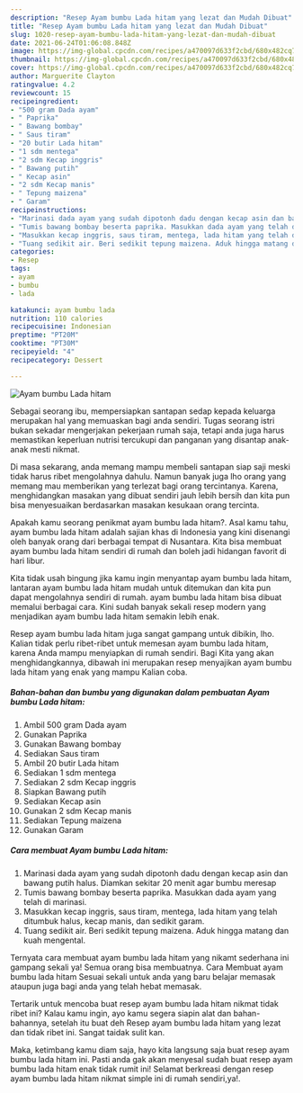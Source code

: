 ```yaml
---
description: "Resep Ayam bumbu Lada hitam yang lezat dan Mudah Dibuat"
title: "Resep Ayam bumbu Lada hitam yang lezat dan Mudah Dibuat"
slug: 1020-resep-ayam-bumbu-lada-hitam-yang-lezat-dan-mudah-dibuat
date: 2021-06-24T01:06:08.848Z
image: https://img-global.cpcdn.com/recipes/a470097d633f2cbd/680x482cq70/ayam-bumbu-lada-hitam-foto-resep-utama.jpg
thumbnail: https://img-global.cpcdn.com/recipes/a470097d633f2cbd/680x482cq70/ayam-bumbu-lada-hitam-foto-resep-utama.jpg
cover: https://img-global.cpcdn.com/recipes/a470097d633f2cbd/680x482cq70/ayam-bumbu-lada-hitam-foto-resep-utama.jpg
author: Marguerite Clayton
ratingvalue: 4.2
reviewcount: 15
recipeingredient:
- "500 gram Dada ayam"
- " Paprika"
- " Bawang bombay"
- " Saus tiram"
- "20 butir Lada hitam"
- "1 sdm mentega"
- "2 sdm Kecap inggris"
- " Bawang putih"
- " Kecap asin"
- "2 sdm Kecap manis"
- " Tepung maizena"
- " Garam"
recipeinstructions:
- "Marinasi dada ayam yang sudah dipotonh dadu dengan kecap asin dan bawang putih halus. Diamkan sekitar 20 menit agar bumbu meresap"
- "Tumis bawang bombay beserta paprika. Masukkan dada ayam yang telah di marinasi."
- "Masukkan kecap inggris, saus tiram, mentega, lada hitam yang telah ditumbuk halus, kecap manis, dan sedikit garam."
- "Tuang sedikit air. Beri sedikit tepung maizena. Aduk hingga matang dan kuah mengental."
categories:
- Resep
tags:
- ayam
- bumbu
- lada

katakunci: ayam bumbu lada 
nutrition: 110 calories
recipecuisine: Indonesian
preptime: "PT20M"
cooktime: "PT30M"
recipeyield: "4"
recipecategory: Dessert

---
```



![Ayam bumbu Lada hitam](https://img-global.cpcdn.com/recipes/a470097d633f2cbd/680x482cq70/ayam-bumbu-lada-hitam-foto-resep-utama.jpg)

Sebagai seorang ibu, mempersiapkan santapan sedap kepada keluarga merupakan hal yang memuaskan bagi anda sendiri. Tugas seorang istri bukan sekadar mengerjakan pekerjaan rumah saja, tetapi anda juga harus memastikan keperluan nutrisi tercukupi dan panganan yang disantap anak-anak mesti nikmat.

Di masa  sekarang, anda memang mampu membeli santapan siap saji meski tidak harus ribet mengolahnya dahulu. Namun banyak juga lho orang yang memang mau memberikan yang terlezat bagi orang tercintanya. Karena, menghidangkan masakan yang dibuat sendiri jauh lebih bersih dan kita pun bisa menyesuaikan berdasarkan masakan kesukaan orang tercinta. 



Apakah kamu seorang penikmat ayam bumbu lada hitam?. Asal kamu tahu, ayam bumbu lada hitam adalah sajian khas di Indonesia yang kini disenangi oleh banyak orang dari berbagai tempat di Nusantara. Kita bisa membuat ayam bumbu lada hitam sendiri di rumah dan boleh jadi hidangan favorit di hari libur.

Kita tidak usah bingung jika kamu ingin menyantap ayam bumbu lada hitam, lantaran ayam bumbu lada hitam mudah untuk ditemukan dan kita pun dapat mengolahnya sendiri di rumah. ayam bumbu lada hitam bisa dibuat memalui berbagai cara. Kini sudah banyak sekali resep modern yang menjadikan ayam bumbu lada hitam semakin lebih enak.

Resep ayam bumbu lada hitam juga sangat gampang untuk dibikin, lho. Kalian tidak perlu ribet-ribet untuk memesan ayam bumbu lada hitam, karena Anda mampu menyiapkan di rumah sendiri. Bagi Kita yang akan menghidangkannya, dibawah ini merupakan resep menyajikan ayam bumbu lada hitam yang enak yang mampu Kalian coba.

<!--inarticleads1-->

##### Bahan-bahan dan bumbu yang digunakan dalam pembuatan Ayam bumbu Lada hitam:

1. Ambil 500 gram Dada ayam
1. Gunakan  Paprika
1. Gunakan  Bawang bombay
1. Sediakan  Saus tiram
1. Ambil 20 butir Lada hitam
1. Sediakan 1 sdm mentega
1. Sediakan 2 sdm Kecap inggris
1. Siapkan  Bawang putih
1. Sediakan  Kecap asin
1. Gunakan 2 sdm Kecap manis
1. Sediakan  Tepung maizena
1. Gunakan  Garam




<!--inarticleads2-->

##### Cara membuat Ayam bumbu Lada hitam:

1. Marinasi dada ayam yang sudah dipotonh dadu dengan kecap asin dan bawang putih halus. Diamkan sekitar 20 menit agar bumbu meresap
1. Tumis bawang bombay beserta paprika. Masukkan dada ayam yang telah di marinasi.
1. Masukkan kecap inggris, saus tiram, mentega, lada hitam yang telah ditumbuk halus, kecap manis, dan sedikit garam.
1. Tuang sedikit air. Beri sedikit tepung maizena. Aduk hingga matang dan kuah mengental.




Ternyata cara membuat ayam bumbu lada hitam yang nikamt sederhana ini gampang sekali ya! Semua orang bisa membuatnya. Cara Membuat ayam bumbu lada hitam Sesuai sekali untuk anda yang baru belajar memasak ataupun juga bagi anda yang telah hebat memasak.

Tertarik untuk mencoba buat resep ayam bumbu lada hitam nikmat tidak ribet ini? Kalau kamu ingin, ayo kamu segera siapin alat dan bahan-bahannya, setelah itu buat deh Resep ayam bumbu lada hitam yang lezat dan tidak ribet ini. Sangat taidak sulit kan. 

Maka, ketimbang kamu diam saja, hayo kita langsung saja buat resep ayam bumbu lada hitam ini. Pasti anda gak akan menyesal sudah buat resep ayam bumbu lada hitam enak tidak rumit ini! Selamat berkreasi dengan resep ayam bumbu lada hitam nikmat simple ini di rumah sendiri,ya!.

